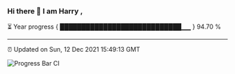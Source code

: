 ### Hi there 👋 I am Harry , 

⏳ Year progress { ████████████████████████████▁▁ } 94.70 %

---

⏰ Updated on Sun, 12 Dec 2021 15:49:13 GMT

![Progress Bar CI](https://github.com/duykhang68/duykhang68/workflows/Progress%20Bar%20CI/badge.svg)
